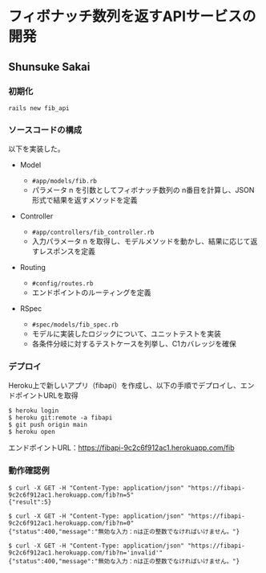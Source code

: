 # フィボナッチ数列を返すAPIサービスの開発
## Shunsuke Sakai

### 初期化
`rails new fib_api`
### ソースコードの構成
以下を実装した。
- Model
  - `#app/models/fib.rb`
  - パラメータ n を引数としてフィボナッチ数列の n番目を計算し、JSON形式で結果を返すメソッドを定義

- Controller
  - `#app/controllers/fib_controller.rb`
  - 入力パラメータ n を取得し、モデルメソッドを動かし、結果に応じて返すレスポンスを定義

- Routing
  - `#config/routes.rb`
  - エンドポイントのルーティングを定義

- RSpec
  - `#spec/models/fib_spec.rb`
  - モデルに実装したロジックについて、ユニットテストを実装
  - 各条件分岐に対するテストケースを列挙し、C1カバレッジを確保

### デプロイ
Heroku上で新しいアプリ（fibapi）を作成し、以下の手順でデプロイし、エンドポイントURLを取得
```
$ heroku login
$ heroku git:remote -a fibapi
$ git push origin main
$ heroku open
```
エンドポイントURL：https://fibapi-9c2c6f912ac1.herokuapp.com/fib

### 動作確認例
```
$ curl -X GET -H "Content-Type: application/json" "https://fibapi-9c2c6f912ac1.herokuapp.com/fib?n=5"
{"result":5}

$ curl -X GET -H "Content-Type: application/json" "https://fibapi-9c2c6f912ac1.herokuapp.com/fib?n=0"
{"status":400,"message":"無効な入力：nは正の整数でなければいけません。"}

$ curl -X GET -H "Content-Type: application/json" "https://fibapi-9c2c6f912ac1.herokuapp.com/fib?n='invalid'"
{"status":400,"message":"無効な入力：nは正の整数でなければいけません。"}
```
